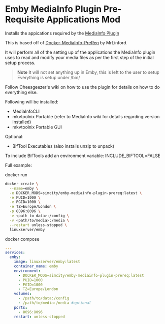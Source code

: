 # Emby MediaInfo Plugin Pre-Requisite Applications Mod

Installs the appications required by the [MediaInfo Plugin](https://emby.media/community/index.php?/topic/108984-mediainfo-for-emby-pluginhdr-vision-atmos-dtsx/)

This is based off of [Docker-MediaInfo-PreReq](https://github.com/MrLinford/Docker-MediaInfo-PreReq/tree/main) by MrLinford.

It will perform all of the setting up of the applications the MediaInfo plugin uses to read and modify your media files as per the first step of the initial setup process.

> **Note**
> It will not set anything up in Emby, this is left to the user to setup
> Everything is setup under /bin/

Follow Cheesgeezer's wiki on how to use the plugin for details on how to do everything else.

Following will be installed:

* MediaInfoCLI
* mkvtoolnix Portable (refer to MediaInfo wiki for details regarding version installed)
* mkvtoolnix Portable GUI

Optional:
* BifTool Executables (also installs unzip to unpack)

To include BifTools add an environment variable:
  INCLUDE_BIFTOOL=FALSE


Full example:

docker run
```bash
docker create \
  --name=emby \
  -e DOCKER_MODS=simcity/emby-mediainfo-plugin-prereq:latest \
  -e PUID=1000 \
  -e PGID=1000 \
  -e TZ=Europe/London \
  -p 8096:8096 \
  -v <path to data>:/config \
  -v <path/to/media>:/media \
  --restart unless-stopped \
  linuxserver/emby
```
 docker compose
```yaml
---
services:
  emby:
    image: linuxserver/emby:latest
    container_name: emby
    environment:
      - DOCKER_MODS=simcity/emby-mediainfo-plugin-prereq:latest
      - PUID=1000
      - PGID=1000
      - TZ=Europe/London
    volumes:
      - /path/to/data:/config
      - /path/to/media:/media #optional
    ports:
      - 8096:8096
    restart: unless-stopped
```

